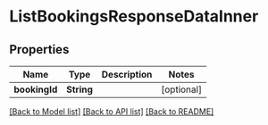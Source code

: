 # ListBookingsResponseDataInner

## Properties
Name | Type | Description | Notes
------------ | ------------- | ------------- | -------------
**bookingId** | **String** |  | [optional] 

[[Back to Model list]](../README.md#documentation-for-models) [[Back to API list]](../README.md#documentation-for-api-endpoints) [[Back to README]](../README.md)


